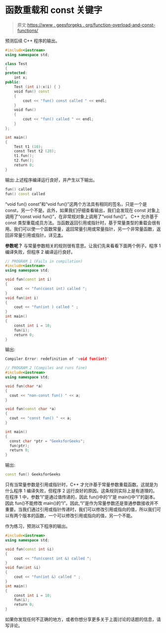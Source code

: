 # 函数重载和 const 关键字

> 原文:[https://www . geesforgeks . org/function-overload-and-const-functions/](https://www.geeksforgeeks.org/function-overloading-and-const-functions/)

预测后续 C++ 程序的输出。

```cpp
#include<iostream>
using namespace std;

class Test
{
protected:
    int x;
public:
    Test (int i):x(i) { }
    void fun() const
    {
        cout << "fun() const called " << endl;
    }
    void fun()
    {
        cout << "fun() called " << endl;
    }
};

int main()
{
    Test t1 (10);
    const Test t2 (20);
    t1.fun();
    t2.fun();
    return 0;
}
```

输出:上述程序编译运行良好，并产生以下输出。

```cpp
fun() called
fun() const called
```

“void fun() const”和“void fun()”这两个方法具有相同的签名，只是一个是 const，另一个不是。此外，如果我们仔细查看输出，我们会发现在 const 对象上调用了“const void fun()”，在非常规对象上调用了“void fun()”。
C++ 允许基于 const 类型重载成员方法。当函数返回引用或指针时，基于常量类型的重载会很有用。我们可以使一个函数常量，返回常量引用或常量指针，另一个非常量函数，返回非常量引用或指针。详见[本](http://www.parashift.com/c++-faq-lite/const-overloading.html)。

**参数呢？**
与常量参数相关的规则很有意思。让我们先来看看下面两个例子。程序 1 编译失败，但程序 2 编译运行良好。

```cpp
// PROGRAM 1 (Fails in compilation)
#include<iostream>
using namespace std;

void fun(const int i)
{
    cout << "fun(const int) called ";
}
void fun(int i)
{
    cout << "fun(int ) called " ;
}
int main()
{
    const int i = 10;
    fun(i);
    return 0;
}
```

输出:

```cpp
Compiler Error: redefinition of 'void fun(int)'
```

```cpp
// PROGRAM 2 (Compiles and runs fine)
#include<iostream>
using namespace std;

void fun(char *a)
{
  cout << "non-const fun() " << a;
}

void fun(const char *a)
{
  cout << "const fun() " << a;
}

int main()
{
  const char *ptr = "GeeksforGeeks";
  fun(ptr);
  return 0;
}
```

输出:

```cpp
const fun() GeeksforGeeks
```

只有当常量参数是引用或指针时，C++ 才允许基于常量参数重载函数。这就是为什么程序 1 编译失败，但程序 2 运行良好的原因。这条规则实际上是有道理的。在程序 1 中，参数“I”是通过值传递的，因此 fun()中的“I”是 main()中“I”的副本。因此 fun()不能修改 main()的“I”。因此,“I”是作为常量参数还是普通参数接收并不重要。当我们通过引用或指针传递时，我们可以修改引用或指向的值，所以我们可以有两个版本的函数，一个可以修改引用或指向的值，另一个不能。

作为练习，预测以下程序的输出。

```cpp
#include<iostream>
using namespace std;

void fun(const int &i)
{
    cout << "fun(const int &) called ";
}
void fun(int &i)
{
    cout << "fun(int &) called " ;
}
int main()
{
    const int i = 10;
    fun(i);
    return 0;
}
```

如果你发现任何不正确的地方，或者你想分享更多关于上面讨论的话题的信息，请写评论。